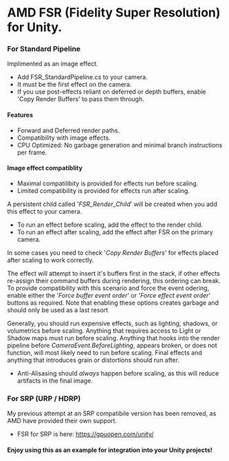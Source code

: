 # AMD FSR (Fidelity Super Resolution) for Unity.

### For Standard Pipeline
Implimented as an image effect.
* Add FSR_StandardPipeline.cs to your camera.
* It must be the first effect on the camera.
* If you use post-effects reliant on deferred or depth buffers, enable 'Copy Render Buffers' to pass them through.

#### Features
* Forward and Deferred render paths.
* Compatibility with image effects.
* CPU Optimized: No garbage generation and minimal branch instructions per frame.

#### Image effect compatiblity
* Maximal compatilibity is provided for effects run before scaling.
* Limited compatibility is provided for effects run after scaling.

A persistent child called '*FSR_Render_Child*' will be created when you add this effect to your camera.
* To run an effect before scaling, add the effect to the render child. 
* To run an effect after scaling, add the effect after FSR on the primary camera.

In some cases you need to check '*Copy Render Buffers*' for effects placed after scaling to work correctly.

The effect will attempt to insert it's buffers first in the stack, if other effects re-assign their command buffers during rendering, this ordering can break. To provide compatibility with this scenario and force the event odering, enable either the '*Force buffer event order*' or '*Force effect event order*' buttons as required. Note that enabling these options creates garbage and should only be used as a last resort

Generally, you should run expensive effects, such as lighting, shadows, or volumetrics before scaling. Anything that requires access to Light or Shadow maps must run before scaling. Anything that hooks into the render pipeline before *CameraEvent.BeforeLighting*, appears broken, or does not function, will most likely need to run before scaling.
Final effects and anything that introduces grain or distortions should run after.
* Anti-Alisasing should *always* happen before scaling, as this will reduce artifacts in the final image.


### For SRP (URP / HDRP)
My previous attempt at an SRP compatibile version has been removed, as AMD have provided their own support.
* FSR for SRP is here: https://gpuopen.com/unity/

#### Enjoy using this as an example for integration into your Unity projects!